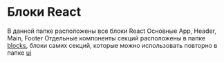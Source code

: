 # Блоки React
В данной папке расположены все блоки React
Основные App, Header, Main, Footer
Отдельные компоненты секций расположены в папке [blocks](https://github.com/tanasov49/healthy_food/tree/main/src/components/blocks), блоки самих секций, которые можно использовать повторно в папке [ui](https://github.com/tanasov49/healthy_food/tree/main/src/components/ui)